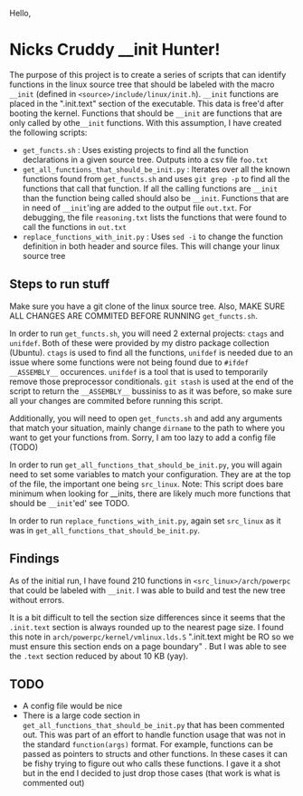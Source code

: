 Hello,

# Nicks Cruddy __init Hunter!

The purpose of this project is to create a series of scripts that can identify functions in the linux source tree that should be labeled with the macro `__init` (defined in `<source>/include/linux/init.h`). 
`__init` functions are placed in the ".init.text" section of the executable. This data is free'd after booting the kernel. 
Functions that should be `__init` are functions that are only called by othe`__init` functions. With this assumption, I have created the following scripts:

 - `get_functs.sh` : Uses existing projects to find all the function declarations in a given source tree. Outputs into a csv file `foo.txt`
 - `get_all_functions_that_should_be_init.py` : Iterates over all the known functions found from `get_functs.sh` and uses `git grep -p` to find all the functions that call that function. If all the calling functions are `__init` than the function being called should also be `__init`. Functions that are in need of `__init`'ing are added to the output file `out.txt`. For debugging, the file `reasoning.txt` lists the functions that were found to call the functions in `out.txt`
  - `replace_functions_with_init.py` : Uses `sed -i` to change the function definition in both header and source files. This will change your linux source tree

## Steps to run stuff

Make sure you have a git clone of the linux source tree. Also, MAKE SURE ALL CHANGES ARE COMMITED BEFORE RUNNING `get_functs.sh`.

In order to run `get_functs.sh`, you will need 2 external projects: `ctags` and `unifdef`. Both of these were provided by my distro package collection (Ubuntu). `ctags` is used to find all the functions, `unifdef` is needed due to an issue where some functions were not being found due to `#ifdef __ASSEMBLY__` occurences. `unifdef` is a tool that is used to temporarily remove those preprocessor conditionals. `git stash` is used at the end of the script to return the `__ASSEMBLY__` bussiniss to as it was before, so make sure all your changes are commited before running this script.

Additionally, you will need to open `get_functs.sh` and add any arguments that match your situation, mainly change `dirname` to the path to where you want to get your functions from. Sorry, I am too lazy to add a config file (TODO)

In order to run `get_all_functions_that_should_be_init.py`, you will again need to set some variables to match your configuration. They are at the top of the file, the important one being `src_linux`. Note: This script does bare minimum when looking for __inits, there are likely much more functions that should be `__init`'ed'  see TODO.

In order to run `replace_functions_with_init.py`, again set `src_linux` as it was in `get_all_functions_that_should_be_init.py`. 

## Findings

As of the initial run, I have found 210 functions in `<src_linux>/arch/powerpc` that could be labeled with `__init`. I was able to build and test the new tree without errors.

It is a bit difficult to tell the section size differences since it seems that the `.init.text` section is always rounded up to the nearest page size.
I found this note in `arch/powerpc/kernel/vmlinux.lds.S` ".init.text might be RO so we must ensure this section ends on a page boundary" . But I  was able to see the `.text` section reduced by about 10 KB (yay).

## TODO

 - A config file would be nice
 - There is a large code section in `get_all_functions_that_should_be_init.py` that has been commented out. This was part of an effort to handle function usage that was not in the standard `function(args)` format. For example, functions can be passed as pointers to structs and other functions. In these cases it can be fishy trying to figure out who calls these functions. I gave it a shot but in the end I decided to just drop those cases (that work is what is commented out)

